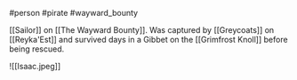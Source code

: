 #person #pirate #wayward_bounty 

[[Sailor]] on [[The Wayward Bounty]].  Was captured by [[Greycoats]] on [[Reyka'Est]] and survived days in a Gibbet on the [[Grimfrost Knoll]] before being rescued.


![[Isaac.jpeg]]